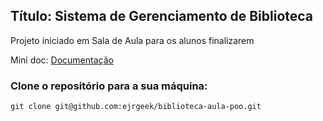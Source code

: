 ## Título: Sistema de Gerenciamento de Biblioteca

Projeto iniciado em Sala de Aula para os alunos finalizarem

Mini doc: [Documentação](https://docs.google.com/document/d/1AJi08n1epec5h-UBHUy66WZTHq8YHDDtCg2fMQ1Gj_8/edit?usp=sharing)

### Clone o repositório para a sua máquina:
```
git clone git@github.com:ejrgeek/biblioteca-aula-poo.git
```

